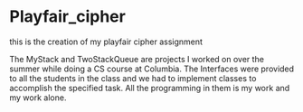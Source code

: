 # Playfair_cipher
this is the creation of my playfair cipher assignment

The MyStack and TwoStackQueue are projects I worked on
over the summer while doing a CS course at Columbia. The
Interfaces were provided to all the students in the class
and we had to implement classes to accomplish the 
specified task. All the programming in them is my work
and my work alone.
